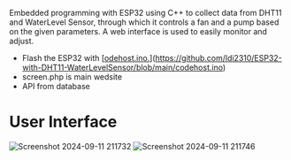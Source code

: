 Embedded programming with ESP32 using C++ to collect data from DHT11 and WaterLevel Sensor, through which it controls a fan and a pump based on the given parameters. A web interface is used to easily monitor and adjust.
- Flash the ESP32 with [[odehost.ino.](https://github.com/ldi2310/ESP32-with-DHT11-WaterLevelSensor/blob/main/codehost.ino)](https://github.com/ldi2310/ESP32-with-DHT11-WaterLevelSensor/blob/main/codehost.ino)
- screen.php is main wedsite
- API from database
  
# User Interface
![Screenshot 2024-09-11 211732](https://github.com/user-attachments/assets/057439e0-8a70-4643-ac14-0e2c484c0dbd)
![Screenshot 2024-09-11 211746](https://github.com/user-attachments/assets/5ff56f26-3fa6-4df4-9c3f-aa03c1a857ae)
